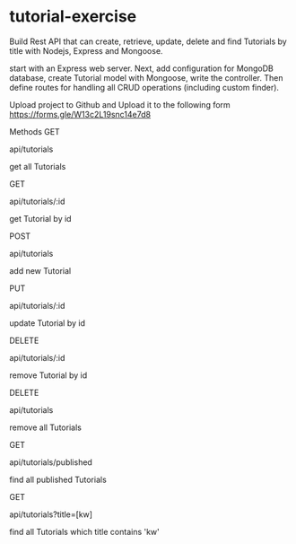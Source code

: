# tutorial-exercise
Build Rest API that can create, retrieve, update, delete and find Tutorials by title with Nodejs, Express and Mongoose.

start with an Express web server. Next, add configuration for MongoDB database, create Tutorial model with Mongoose, write the controller. Then define routes for handling all CRUD operations (including custom finder).

Upload project to Github and Upload it to the following form https://forms.gle/W13c2L19snc14e7d8

Methods
GET

api/tutorials

get all Tutorials

GET

api/tutorials/:id

get Tutorial by id

POST

api/tutorials

add new Tutorial

PUT

api/tutorials/:id

update Tutorial by id

DELETE

api/tutorials/:id

remove Tutorial by id

DELETE

api/tutorials

remove all Tutorials

GET

api/tutorials/published

find all published Tutorials

GET

api/tutorials?title=[kw]

find all Tutorials which title contains 'kw'
